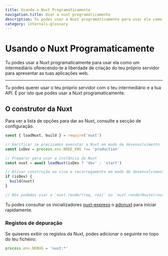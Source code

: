 ```yaml
---
title: Usando a Nuxt Programaticamente
navigation.title: Usar a nuxt programaticamente
description: Tu podes usar a Nuxt programaticamente para usar ela como um intermediário oferecendo-te a liberdade de criação do teu próprio servidor para apresentar as tuas aplicações web.
category: internals-glossary
---
```

# Usando o Nuxt Programaticamente

Tu podes usar a Nuxt programaticamente para usar ela como um intermediário oferecendo-te a liberdade de criação do teu próprio servidor para apresentar as tuas aplicações web.

---

Tu podes querer usar o teu próprio servidor com o teu intermediário e a tua API. É por isto que podes usar a Nuxt programaticamente.

## O construtor da Nuxt

Para ver a lista de opções para dar ao Nuxt, consulte a secção de configuração.

```js
const { loadNuxt, build } = require('nuxt')

// Verificar se precisamos executar a Nuxt em modo de desenvolvimento
const isDev = process.env.NODE_ENV !== 'production'

// Preparar para usar a instância da Nuxt
const nuxt = await loadNuxt(isDev ? 'dev' : 'start')

// Ativar construção ao vivo e recarregamento em modo de desenvolvimento
if (isDev) {
  build(nuxt)
}

// Nós podemos usar o `nuxt.render(req, res)` ou `nuxt.renderRoute(route, context)`
```

Tu podes consultar os inicializadores [nuxt-express](https://github.com/nuxt/express) o [adonuxt](https://github.com/nuxt/adonuxt) para iniciar rapidamente.

### Registos de depuração

Se quiseres exibir os registos da Nuxt, podes adicionar o seguinte no topo do teu ficheiro:

```js
process.env.DEBUG = 'nuxt:*'
```
